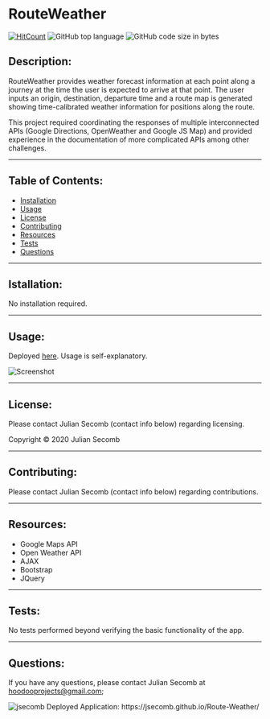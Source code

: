 # RouteWeather

[![HitCount](http://hits.dwyl.com/{jsecomb}/{Homework19}.svg)](http://hits.dwyl.com/{jsecomb}/{Route-Weather})
![GitHub top language](https://img.shields.io/github/languages/top/jsecomb/Route-Weather?style=flat-square)
![GitHub code size in bytes](https://img.shields.io/github/languages/code-size/jsecomb/Route-Weather?style=flat-square)

## Description: 

RouteWeather provides weather forecast information at each point along a journey at the time the user is expected to arrive at that point. The user inputs an origin, destination, departure time and a route map is generated showing time-calibrated weather information for positions along the route.

This project required coordinating the responses of multiple interconnected APIs (Google Directions, OpenWeather and Google JS Map) and provided experience in the documentation of more complicated APIs among other challenges.

---

## Table of Contents:
* [Installation](#installation)
* [Usage](#usage)
* [License](#license)
* [Contributing](#contributing)
* [Resources](#resources)
* [Tests](#tests)
* [Questions](#questions)

---

## Istallation: 

No installation required.

---

## Usage: 

Deployed [here](https://jsecomb.github.io/Route-Weather/). Usage is self-explanatory.

![Screenshot](https://i.imgur.com/c73J4pr.png?1)

---

## License: 

Please contact Julian Secomb (contact info below) regarding licensing.

Copyright © 2020 Julian Secomb

---

## Contributing:

Please contact Julian Secomb (contact info below) regarding contributions.

---

## Resources:

* Google Maps API
* Open Weather API
* AJAX
* Bootstrap
* JQuery

---

## Tests:

No tests performed beyond verifying the basic functionality of the app.

---

## Questions:

If you have any questions, please contact Julian Secomb at hoodooprojects@gmail.com;

<img src="https://avatars3.githubusercontent.com/u/59972103?v=4" alt="jsecomb"/>
Deployed Application: https://jsecomb.github.io/Route-Weather/
